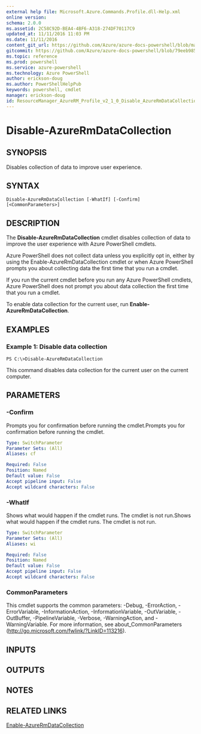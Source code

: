 ```yaml
---
external help file: Microsoft.Azure.Commands.Profile.dll-Help.xml
online version: 
schema: 2.0.0
ms.assetid: 2C58C92D-BEA4-4BF6-A318-274DF70117C9
updated_at: 11/11/2016 11:03 PM
ms.date: 11/11/2016
content_git_url: https://github.com/Azure/azure-docs-powershell/blob/master/azureps-cmdlets-docs/ResourceManager/AzureRM.Profile/v2.1.0/Disable-AzureRmDataCollection.md
gitcommit: https://github.com/Azure/azure-docs-powershell/blob/79eeb985ea480979357fb4695832a0c3d29a48bf/azureps-cmdlets-docs/ResourceManager/AzureRM.Profile/v2.1.0/Disable-AzureRmDataCollection.md
ms.topic: reference
ms.prod: powershell
ms.service: azure-powershell
ms.technology: Azure PowerShell
author: erickson-doug
ms.author: PowerShellHelpPub
keywords: powershell, cmdlet
manager: erickson-doug
id: ResourceManager_AzureRM_Profile_v2_1_0_Disable_AzureRmDataCollection_md
---
```


# Disable-AzureRmDataCollection

## SYNOPSIS
Disables collection of data to improve user experience.

## SYNTAX

```
Disable-AzureRmDataCollection [-WhatIf] [-Confirm] [<CommonParameters>]
```

## DESCRIPTION
The **Disable-AzureRmDataCollection** cmdlet disables collection of data to improve the user experience with Azure PowerShell cmdlets.

Azure PowerShell does not collect data unless you explicitly opt in, either by using the Enable-AzureRmDataCollection cmdlet or when Azure PowerShell prompts you about collecting data the first time that you run a cmdlet.

If you run the current cmdlet before you run any Azure PowerShell cmdlets, Azure PowerShell does not prompt you about data collection the first time that you run a cmdlet.

To enable data collection for the current user, run **Enable-AzureRmDataCollection**.

## EXAMPLES

### Example 1: Disable data collection
```
PS C:\>Disable-AzureRmDataCollection
```

This command disables data collection for the current user on the current computer.

## PARAMETERS

### -Confirm
Prompts you for confirmation before running the cmdlet.Prompts you for confirmation before running the cmdlet.

```yaml
Type: SwitchParameter
Parameter Sets: (All)
Aliases: cf

Required: False
Position: Named
Default value: False
Accept pipeline input: False
Accept wildcard characters: False
```

### -WhatIf
Shows what would happen if the cmdlet runs.
The cmdlet is not run.Shows what would happen if the cmdlet runs.
The cmdlet is not run.

```yaml
Type: SwitchParameter
Parameter Sets: (All)
Aliases: wi

Required: False
Position: Named
Default value: False
Accept pipeline input: False
Accept wildcard characters: False
```

### CommonParameters
This cmdlet supports the common parameters: -Debug, -ErrorAction, -ErrorVariable, -InformationAction, -InformationVariable, -OutVariable, -OutBuffer, -PipelineVariable, -Verbose, -WarningAction, and -WarningVariable. For more information, see about_CommonParameters (http://go.microsoft.com/fwlink/?LinkID=113216).

## INPUTS

## OUTPUTS

## NOTES

## RELATED LINKS

[Enable-AzureRmDataCollection](xref:ResourceManager/AzureRM.Profile/v2.1.0/Enable-AzureRmDataCollection.md)


